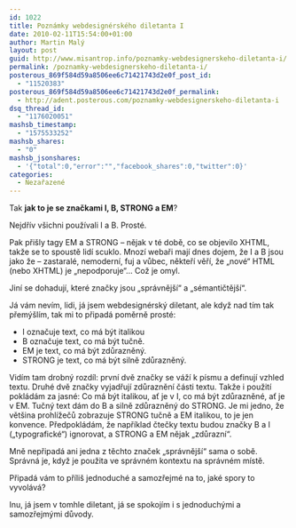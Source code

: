 ```yaml
---
id: 1022
title: Poznámky webdesignérského diletanta I
date: 2010-02-11T15:54:00+01:00
author: Martin Malý
layout: post
guid: http://www.misantrop.info/poznamky-webdesignerskeho-diletanta-i/
permalink: /poznamky-webdesignerskeho-diletanta-i/
posterous_869f584d59a8506ee6c71421743d2e0f_post_id:
  - "11520383"
posterous_869f584d59a8506ee6c71421743d2e0f_permalink:
  - http://adent.posterous.com/poznamky-webdesignerskeho-diletanta-i
dsq_thread_id:
  - "1176020051"
mashsb_timestamp:
  - "1575533252"
mashsb_shares:
  - "0"
mashsb_jsonshares:
  - '{"total":0,"error":"","facebook_shares":0,"twitter":0}'
categories:
  - Nezařazené
---
```

Tak **jak to je se značkami I, B, STRONG a EM**?

Nejdř&iacute;v v&scaron;ichni použ&iacute;vali I a B. Prost&eacute;.

Pak při&scaron;ly tagy EM a STRONG &#8211; nějak v t&eacute; době, co se objevilo XHTML, takže se to spoustě lid&iacute; scuklo. Mnoz&iacute; webaři maj&iacute; dnes dojem, že I a B jsou jako že &#8211; zastaral&eacute;, nemodern&iacute;, fuj a vůbec, někteř&iacute; věř&iacute;, že &#8222;nov&eacute;&#8220; HTML (nebo XHTML) je &#8222;nepodporuje&#8220;&#8230; Což je omyl.

Jin&iacute; se dohaduj&iacute;, kter&eacute; značky jsou &#8222;spr&aacute;vněj&scaron;&iacute;&#8220; a &#8222;s&eacute;mantičtěj&scaron;&iacute;&#8220;.

J&aacute; v&aacute;m nev&iacute;m, lidi, j&aacute; jsem webdesign&eacute;rsk&yacute; diletant, ale když nad t&iacute;m tak přem&yacute;&scaron;l&iacute;m, tak mi to připad&aacute; poměrně prost&eacute;:

  * I označuje text, co m&aacute; b&yacute;t italikou
  * B označuje text, co m&aacute; b&yacute;t tučně.
  * EM je text, co m&aacute; b&yacute;t zdůrazněn&yacute;.
  * STRONG je text, co m&aacute; b&yacute;t silně zdůrazněn&yacute;.

Vid&iacute;m tam drobn&yacute; rozd&iacute;l: prvn&iacute; dvě značky se v&aacute;ž&iacute; k p&iacute;smu a definuj&iacute; vzhled textu. Druh&eacute; dvě značky vyjadřuj&iacute; zdůrazněn&iacute; č&aacute;sti textu. Takže i použit&iacute; pokl&aacute;d&aacute;m za jasn&eacute;: Co m&aacute; b&yacute;t italikou, ať je v I, co m&aacute; b&yacute;t zdůrazněn&eacute;, ať je v EM. Tučn&yacute; text d&aacute;m do B a silně zdůrazněn&yacute; do STRONG. Je mi jedno, že vět&scaron;ina prohl&iacute;žečů zobrazuje STRONG tučně a EM italikou, to je jen konvence. Předpokl&aacute;d&aacute;m, že např&iacute;klad čtečky textu budou značky B a I (&#8222;typografick&eacute;&#8220;) ignorovat, a STRONG a EM nějak &#8222;zdůrazn&iacute;&#8220;.

Mně nepřipad&aacute; ani jedna z těchto značek &#8222;spr&aacute;vněj&scaron;&iacute;&#8220; sama o sobě. Spr&aacute;vn&aacute; je, když je použita ve spr&aacute;vn&eacute;m kontextu na spr&aacute;vn&eacute;m m&iacute;stě.

Připad&aacute; v&aacute;m to př&iacute;li&scaron; jednoduch&eacute; a samozřejm&eacute; na to, jak&eacute; spory to vyvol&aacute;v&aacute;?

Inu, j&aacute; jsem v tomhle diletant, j&aacute; se spokoj&iacute;m i s jednoduch&yacute;mi a samozřejm&yacute;mi důvody.